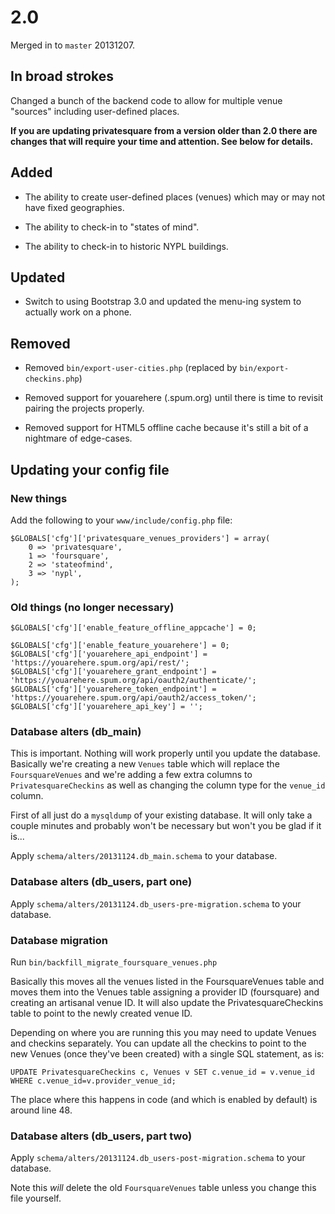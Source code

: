 # 2.0

Merged in to `master` 20131207.

## In broad strokes

Changed a bunch of the backend code to allow for multiple venue "sources"
including user-defined places.

**If you are updating privatesquare from a version older than 2.0 there are
changes that will require your time and attention. See below for details.**

## Added

* The ability to create user-defined places (venues) which may or may not have
  fixed geographies.

* The ability to check-in to "states of mind".

* The ability to check-in to historic NYPL buildings.

## Updated

* Switch to using Bootstrap 3.0 and updated the menu-ing system to actually work
  on a phone.

## Removed

* Removed `bin/export-user-cities.php` (replaced by `bin/export-checkins.php`)

* Removed support for youarehere (.spum.org) until there is time to revisit
  pairing the projects properly.

* Removed support for HTML5 offline cache because it's still a bit of a
  nightmare of edge-cases.

## Updating your config file

### New things

Add the following to your `www/include/config.php` file:

	$GLOBALS['cfg']['privatesquare_venues_providers'] = array(
		0 => 'privatesquare',
		1 => 'foursquare',
		2 => 'stateofmind',
		3 => 'nypl',
	);

### Old things (no longer necessary)

	$GLOBALS['cfg']['enable_feature_offline_appcache'] = 0;

	$GLOBALS['cfg']['enable_feature_youarehere'] = 0;
	$GLOBALS['cfg']['youarehere_api_endpoint'] = 'https://youarehere.spum.org/api/rest/';
	$GLOBALS['cfg']['youarehere_grant_endpoint'] = 'https://youarehere.spum.org/api/oauth2/authenticate/';
	$GLOBALS['cfg']['youarehere_token_endpoint'] = 'https://youarehere.spum.org/api/oauth2/access_token/';
	$GLOBALS['cfg']['youarehere_api_key'] = '';

### Database alters (db_main)

This is important. Nothing will work properly until you update the
database. Basically we're creating a new `Venues` table which will replace the
`FoursquareVenues` and we're adding a few extra columns to
`PrivatesquareCheckins` as well as changing the column type for the `venue_id`
column.

First of all just do a `mysqldump` of your existing database. It will only take a couple minutes and probably won't be necessary but won't you be glad if it is...

Apply `schema/alters/20131124.db_main.schema` to your database.

### Database alters (db_users, part one)

Apply `schema/alters/20131124.db_users-pre-migration.schema` to your database.

### Database migration

Run `bin/backfill_migrate_foursquare_venues.php`

Basically this moves all the venues listed in the FoursquareVenues table and
moves them into the Venues table assigning a provider ID (foursquare) and 
creating an artisanal venue ID. It will also update the PrivatesquareCheckins
table to point to the newly created venue ID.

Depending on where you are running this you may need to update Venues and checkins
separately. You can update all the checkins to point to the new Venues (once they've
been created) with a single SQL statement, as is:

	UPDATE PrivatesquareCheckins c, Venues v SET c.venue_id = v.venue_id WHERE c.venue_id=v.provider_venue_id;

The place where this happens in code (and which is enabled by default) is around
line 48.

### Database alters (db_users, part two)

Apply `schema/alters/20131124.db_users-post-migration.schema` to your database.

Note this *will* delete the old `FoursquareVenues` table unless you change this
file yourself.
